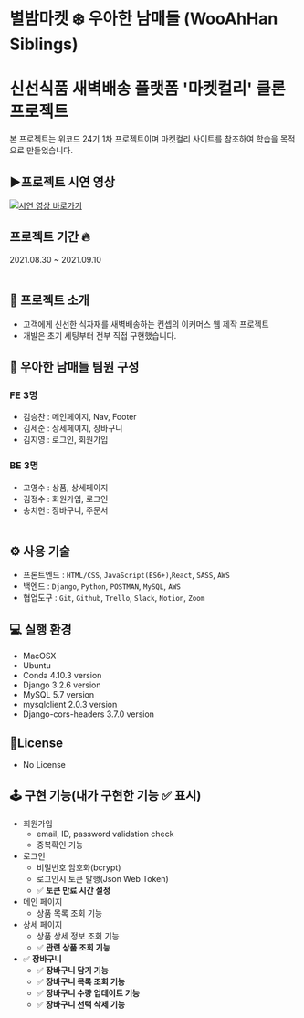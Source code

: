 # 별밤마켓 ❄️ 우아한 남매들 (WooAhHan Siblings)<br>

<h1>신선식품 새벽배송 플랫폼 '마켓컬리' 클론 프로젝트</h1>
본 프로젝트는 위코드 24기 1차 프로젝트이며 마켓컬리 사이트를 참조하여 학습을 목적으로 만들었습니다.

## ▶️프로젝트 시연 영상<br>

[![시연 영상 바로가기](https://img.youtube.com/vi/DxWUIC6c57E/0.jpg)](https://www.youtube.com/watch?v=DxWUIC6c57E)

## 프로젝트 기간 🔥<br>

2021.08.30 ~ 2021.09.10<br><br>

## 🎊 프로젝트 소개<br>

- 고객에게 신선한 식자재를 새벽배송하는 컨셉의 이커머스 웹 제작 프로젝트
- 개발은 초기 세팅부터 전부 직접 구현했습니다.

## 🚀 우아한 남매들 팀원 구성<br>

### FE 3명<br>

- 김승찬 : 메인페이지, Nav, Footer<br>
- 김세준 : 상세페이지, 장바구니<br>
- 김지영 : 로그인, 회원가입<br>

### BE 3명<br>

- 고영수 : 상품, 상세페이지<br>
- 김정수 : 회원가입, 로그인<br>
- 송치헌 : 장바구니, 주문서<br><br>

## ⚙️ 사용 기술<br>

- 프론트엔드 : `HTML/CSS`, `JavaScript(ES6+)`,`React`, `SASS`, `AWS`<br>
- 백엔드 : `Django`, `Python`, `POSTMAN`, `MySQL`, `AWS`<br>
- 협업도구 : `Git`, `Github`, `Trello`, `Slack`, `Notion`, `Zoom`<br>

## 💻 실행 환경<br>

- MacOSX
- Ubuntu
- Conda 4.10.3 version
- Django 3.2.6 version
- MySQL 5.7 version
- mysqlclient 2.0.3 version
- Django-cors-headers 3.7.0 version

## 📜License<br>

- No License

## 🕹 구현 기능(내가 구현한 기능 ✅ 표시)<br>

- 회원가입
  - email, ID, password validation check
  - 중복확인 기능
- 로그인
  - 비밀번호 암호화(bcrypt)
  - 로그인시 토큰 발행(Json Web Token)
  - ✅ **토큰 만료 시간 설정**
- 메인 페이지
  - 상품 목록 조회 기능
- 상세 페이지
  - 상품 상세 정보 조회 기능
  - ✅ **관련 상품 조회 기능**
- ✅ **장바구니**
  - ✅ **장바구니 담기 기능**
  - ✅ **장바구니 목록 조회 기능**
  - ✅ **장바구니 수량 업데이트 기능**
  - ✅ **장바구니 선택 삭제 기능**
  

